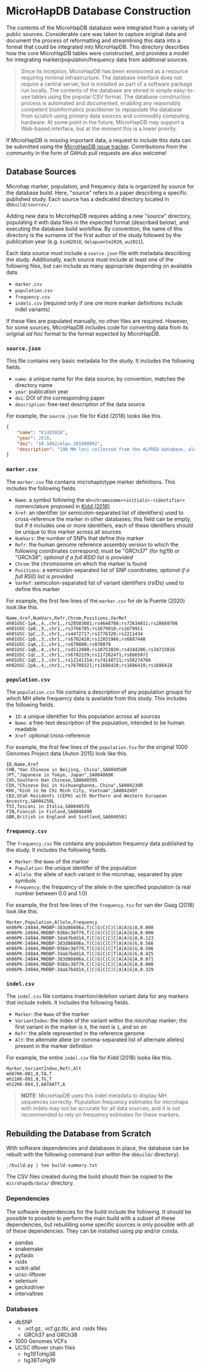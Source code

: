 # MicroHapDB Database Construction

The contents of the MicroHapDB database were integrated from a variety of public sources.
Considerable care was taken to capture original data and document the process of reformatting and streamlining this data into a format that could be integrated into MicroHapDB.
This directory describes how the core MicroHapDB tables were constructed, and provides a model for integrating marker/population/frequency data from additional sources.

> Since its inception, MicroHapDB has been envisioned as a resource requiring minimal infrastructure.
> The database interface does not require a central server, but is installed as part of a software package run locally.
> The contents of the database are stored in simple easy-to-use tables using the popular CSV format.
> The database construction process is automated and documented, enabling any reasonably competent bioinformatics practitioner to repopulate the database from scratch using primary data sources and commodity computing hardware.
> At some point in the future, MicroHapDB may support a Web-based interface, but at the moment this is a lower priority.

If MicroHapDB is missing important data, a request to include this data can be submitted using the [MicroHapDB issue tracker](https://github.com/bioforensics/MicroHapDB/issues/new).
Contributions from the community in the form of GitHub pull requests are also welcome!


## Database Sources

Microhap marker, population, and frequency data is organized by source for the database build.
Here, "source" refers to a paper describing a specific published study.
Each source has a dedicated directory located in `dbbuild/sources/.`

Adding new data to MicroHapDB requires adding a new "source" directory, populating it with data files in the expected format (described below), and executing the database build workflow.
By convention, the name of this directory is the surname of the first author of the study followed by the publication year (e.g. `kidd2018`, `delapuente2020`, `wu2021`).

Each data source must include a `source.json` file with metadata describing the study.
Additionally, each source must include at least one of the following files, but can include as many appropriate depending on available data.

- `marker.csv`
- `population.csv`
- `frequency.csv`
- `indels.csv` (required only if one ore more marker definitions include indel variants)

If these files are populated manually, no other files are required.
However, for some sources, MicroHapDB includes code for converting data from its original *ad hoc* format to the format expected by MicroHapDB.

### `source.json`

This file contains very basic metadata for the study.
It includes the following fields.

- `name`: a unique name for the data source; by convention, matches the directory name
- `year`: publication year
- `doi`: DOI of the corresponding paper
- `description`: free-text description of the data source

For example, the `source.json` file for Kidd (2018) looks like this.

```json
{
    "name": "Kidd2018",
    "year": 2018,
    "doi": "10.1002/elps.201800092",
    "description": "198 MH loci collected from the ALFRED database, along with allele frequencies for 83 population groups"
}
```

### `marker.csv`

The `marker.csv` file contains microhaplotype marker definitions.
This includes the following fields.

- `Name`: a symbol following the `mh<chromosome><initials>-<identifier>` nomenclature proposed in [Kidd (2016)](https://dx.doi.org/10.1186/s40246-016-0078-y)
- `Xref`: an identifier (or semicolon-separated list of identifiers) used to cross-reference the marker in other databases; this field can be empty, but if it includes one or more identifiers, each of these identifiers should be unique to this marker across all sources
- `NumVars`: the number of SNPs that define this marker
- `Refr`: the human genome reference assembly version to which the following coordinates correspond; must be "GRCh37" (for hg19) or "GRCh38"; *optional if a full RSID list is provided*
- `Chrom`: the chromosome on which the marker is found
- `Positions`: a semicolon-separated list of SNP coordinates; *optional if a full RSID list is provided*
- `VarRef`: semicolon-separated list of variant identifiers (rsIDs) used to define this marker

For example, the first few lines of the `marker.csv` for de la Puente (2020) look like this.

```csv
Name,Xref,NumVars,Refr,Chrom,Positions,VarRef
mh01USC-1pA,,4,,chr1,,rs28503881;rs4648788;rs72634811;rs28689700
mh01USC-1pB,,3,,chr1,,rs3766785;rs1679910;rs1679911
mh01USC-1pC,,3,,chr1,,rs4472717;rs1776320;rs2211434
mh01USC-1pD,,3,,chr1,,rs6702428;rs12031966;rs6687440
mh01USC-1qA,,2,,chr1,,rs870880;rs870879
mh01USC-1qB,,4,,chr1,,rs4512600;rs10753020;rs4344286;rs34715816
mh01USC-1qC,,3,,chr1,,rs6702229;rs117262471;rs6665072
mh01USC-1qD,,3,,chr1,,rs12141154;rs74148721;rs56274766
mh02USC-2pA,,4,,chr2,,rs76708321;rs1686420;rs1686419;rs1686418
```

### `population.csv`

The `population.csv` file contains a description of any population groups for which MH allele frequency data is available from this study.
This includes the following fields.

- `ID`: a unique identifier for this population across all sources
- `Name`: a free-text description of the population, intended to be human readable
- `Xref`: optional cross-reference

For example, the first few lines of the `population.tsv` for the original 1000 Genomes Project data (Auton 2015) look like this.

```csv
ID,Name,Xref
CHB,"Han Chinese in Beijing, China",SA004058R
JPT,"Japanese in Tokyo, Japan",SA004060K
CHS,Southern Han Chinese,SA004059S
CDX,"Chinese Dai in Xishuangbanna, China",SA004238R
KHV,"Kinh in Ho Chi Minh City, Vietnam",SA004249T
CEU,Utah Residents (CEPH) with Northern and Western European Ancestry,SA004250L
TSI,Toscani in Italia,SA004057Q
FIN,Finnish in Finland,SA004049R
GBR,British in England and Scotland,SA004050J
```

### `frequency.csv`

The `frequency.csv` file contains any population frequency data published by the study.
It includes the following fields.

- `Marker`: the `Name` of the marker
- `Population`: the unique identifer of the population
- `Allele`: the allele of each variant in the microhap, separated by pipe symbols
- `Frequency`: the frequency of the allele in the specified population (a real number between 0.0 and 1.0)

For example, the first few lines of the `frequency.tsv` for van der Gaag (2018) look like this.

```csv
Marker,Population,Allele,Frequency
mh06PK-24844,MHDBP-383d86606a,T|C|G|C|C|C|A|A|G|A,0.000
mh06PK-24844,MHDBP-936bc36f79,T|C|G|C|C|C|A|A|G|A,0.000
mh06PK-24844,MHDBP-3dab7bdd14,T|C|G|C|C|C|A|A|G|A,0.123
mh06PK-24844,MHDBP-383d86606a,T|C|G|C|C|T|A|A|G|G,0.566
mh06PK-24844,MHDBP-936bc36f79,T|C|G|C|C|T|A|A|G|G,0.586
mh06PK-24844,MHDBP-3dab7bdd14,T|C|G|C|C|T|A|A|G|G,0.425
mh06PK-24844,MHDBP-383d86606a,C|C|G|C|C|C|A|A|G|A,0.071
mh06PK-24844,MHDBP-936bc36f79,C|C|G|C|C|C|A|A|G|A,0.000
mh06PK-24844,MHDBP-3dab7bdd14,C|C|G|C|C|C|A|A|G|A,0.329
```

### `indel.csv`

The `indel.csv` file contains insertion/deletion variant data for any markers that include indels.
It includes the following fields.

- `Marker`: the `Name` of the marker
- `VariantIndex`: the index of the variant within the microhap marker; the first variant in the marker is `0`, the next is `1`, and so on
- `Refr`: the allele represented in the reference genome
- `Alt`: the alternate allele (or comma-separated list of alternate alleles) present in the marker definition

For example, the entire `indel.csv` file for Kidd (2018) looks like this.

```
Marker,VariantIndex,Refr,Alt
mh07KK-081,0,TA,T
mh11KK-091,0,TG,T
mh22KK-064,3,AATAATT,A
```

> **NOTE**: MicroHapDB uses this indel metadata to display MH sequences correctly.
> Population frequency estimates for microhaps with indels may not be accurate for all data sources, and it is not recommended to rely on frequency estimates for these markers.


## Rebuilding the Database from Scratch

With software dependencies and databases in place, the database can be rebuilt with the following command (run within the `dbbuild/` directory).

```
./build.py | tee build-summary.txt
```

The CSV files created during the build should then be copied to the `microhapdb/data/` directory.

### Dependencies

The software dependencies for the build include the following.
It should be possible to possible to perform the main build with a subset of these dependencies, but rebuilding some specific sources is only possible with all of these dependencies.
They can be installed using pip and/or conda.

- pandas
- snakemake
- pyfaidx
- rsidx
- scikit-allel
- ucsc-liftover
- selenium
- geckodriver
- intervaltree

### Databases

- dbSNP
    - .vcf.gz, .vcf.gz.tbi, and .rsidx files
    - GRCh37 and GRCh38
- 1000 Genomes VCFs
- UCSC liftover chain files
    - hg19ToHg38
    - hg38ToHg19
